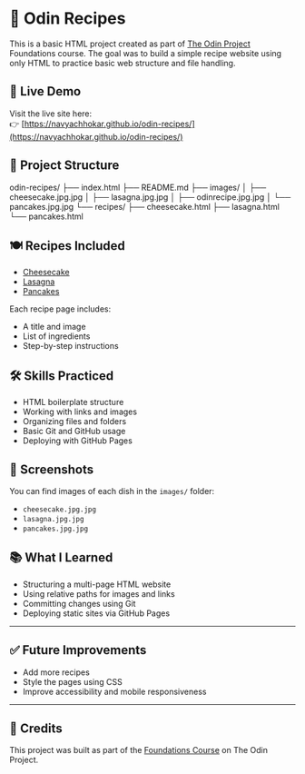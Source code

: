 # 🍰 Odin Recipes

This is a basic HTML project created as part of [The Odin Project](https://www.theodinproject.com/) Foundations course. The goal was to build a simple recipe website using only HTML to practice basic web structure and file handling.

## 🔗 Live Demo

Visit the live site here:  
👉 [https://navyachhokar.github.io/odin-recipes/](https://navyachhokar.github.io/odin-recipes/)

## 📁 Project Structure

odin-recipes/
├── index.html
├── README.md
├── images/
│ ├── cheesecake.jpg.jpg
│ ├── lasagna.jpg.jpg
│ ├── odinrecipe.jpg.jpg
│ └── pancakes.jpg.jpg
└── recipes/
├── cheesecake.html
├── lasagna.html
└── pancakes.html


## 🍽️ Recipes Included

- [Cheesecake](./recipes/cheesecake.html)
- [Lasagna](./recipes/lasagna.html)
- [Pancakes](./recipes/pancakes.html)

Each recipe page includes:
- A title and image
- List of ingredients
- Step-by-step instructions

## 🛠️ Skills Practiced

- HTML boilerplate structure
- Working with links and images
- Organizing files and folders
- Basic Git and GitHub usage
- Deploying with GitHub Pages

## 📸 Screenshots

You can find images of each dish in the `images/` folder:
- `cheesecake.jpg.jpg`
- `lasagna.jpg.jpg`
- `pancakes.jpg.jpg`

## 📚 What I Learned

- Structuring a multi-page HTML website
- Using relative paths for images and links
- Committing changes using Git
- Deploying static sites via GitHub Pages

---

## ✅ Future Improvements

- Add more recipes
- Style the pages using CSS
- Improve accessibility and mobile responsiveness

---

## 📌 Credits

This project was built as part of the [Foundations Course](https://www.theodinproject.com/paths/foundations/courses/foundations) on The Odin Project.
